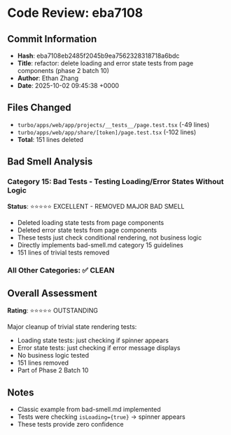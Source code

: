 # Code Review: eba7108

## Commit Information
- **Hash**: eba7108eb2485f2045b9ea7562328318718a6bdc
- **Title**: refactor: delete loading and error state tests from page components (phase 2 batch 10)
- **Author**: Ethan Zhang
- **Date**: 2025-10-02 09:45:38 +0000

## Files Changed
- `turbo/apps/web/app/projects/__tests__/page.test.tsx` (-49 lines)
- `turbo/apps/web/app/share/[token]/page.test.tsx` (-102 lines)
- **Total**: 151 lines deleted

## Bad Smell Analysis

### Category 15: Bad Tests - Testing Loading/Error States Without Logic
**Status**: ⭐⭐⭐⭐⭐ EXCELLENT - REMOVED MAJOR BAD SMELL
- Deleted loading state tests from page components
- Deleted error state tests from page components
- These tests just check conditional rendering, not business logic
- Directly implements bad-smell.md category 15 guidelines
- 151 lines of trivial tests removed

### All Other Categories: ✅ CLEAN

## Overall Assessment
**Rating**: ⭐⭐⭐⭐⭐ OUTSTANDING

Major cleanup of trivial state rendering tests:
- Loading state tests: just checking if spinner appears
- Error state tests: just checking if error message displays
- No business logic tested
- 151 lines removed
- Part of Phase 2 Batch 10

## Notes
- Classic example from bad-smell.md implemented
- Tests were checking `isLoading={true}` → spinner appears
- These tests provide zero confidence
